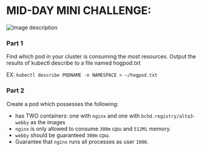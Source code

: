 # MID-DAY MINI CHALLENGE:

![Image description](https://media.slid.es/uploads/730082/images/5298631/k8s-meme.jpg)

### Part 1
Find which pod in your cluster is consuming the most resources. Output the results of kubectl describe to a file named hogpod.txt

EX:
`kubectl describe PODNAME -n NAMESPACE > ~/hogpod.txt`

### Part 2
Create a pod which possesses the following:

- has TWO containers: one with `nginx` and one with `bchd.registry/alta3-webby` as the images
- `nginx` is only allowed to consume `300m` cpu and `512Mi` memory.
- `webby` should be guaranteed `300m` cpu.
- Guarantee that `nginx` runs all processes as user `1000`.
